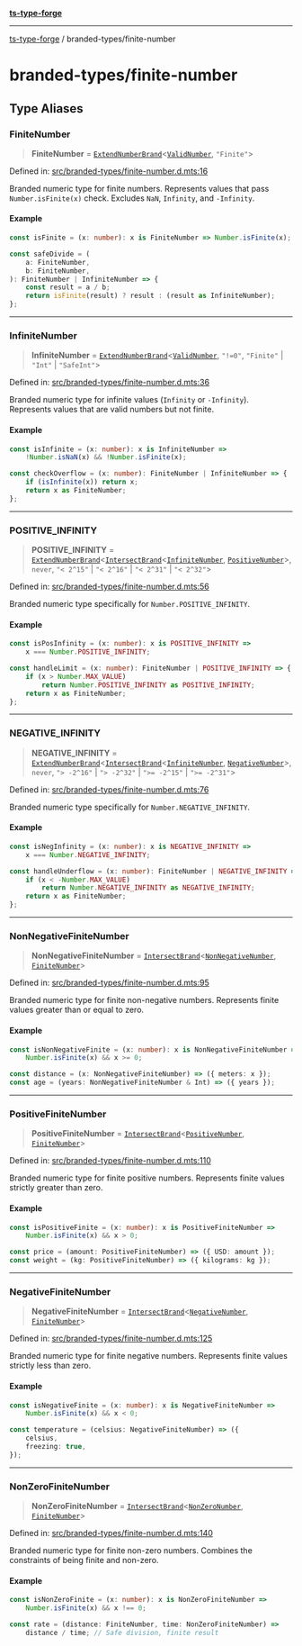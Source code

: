 [**ts-type-forge**](../README.md)

---

[ts-type-forge](../README.md) / branded-types/finite-number

# branded-types/finite-number

## Type Aliases

### FiniteNumber

> **FiniteNumber** = [`ExtendNumberBrand`](brand/namespaces/TSTypeForgeInternals/README.md#extendnumberbrand)\<[`ValidNumber`](core.md#validnumber), `"Finite"`\>

Defined in: [src/branded-types/finite-number.d.mts:16](https://github.com/noshiro-pf/ts-type-forge/blob/main/src/branded-types/finite-number.d.mts#L16)

Branded numeric type for finite numbers.
Represents values that pass `Number.isFinite(x)` check.
Excludes `NaN`, `Infinity`, and `-Infinity`.

#### Example

```ts
const isFinite = (x: number): x is FiniteNumber => Number.isFinite(x);

const safeDivide = (
    a: FiniteNumber,
    b: FiniteNumber,
): FiniteNumber | InfiniteNumber => {
    const result = a / b;
    return isFinite(result) ? result : (result as InfiniteNumber);
};
```

---

### InfiniteNumber

> **InfiniteNumber** = [`ExtendNumberBrand`](brand/namespaces/TSTypeForgeInternals/README.md#extendnumberbrand)\<[`ValidNumber`](core.md#validnumber), `"!=0"`, `"Finite"` \| `"Int"` \| `"SafeInt"`\>

Defined in: [src/branded-types/finite-number.d.mts:36](https://github.com/noshiro-pf/ts-type-forge/blob/main/src/branded-types/finite-number.d.mts#L36)

Branded numeric type for infinite values (`Infinity` or `-Infinity`).
Represents values that are valid numbers but not finite.

#### Example

```ts
const isInfinite = (x: number): x is InfiniteNumber =>
    !Number.isNaN(x) && !Number.isFinite(x);

const checkOverflow = (x: number): FiniteNumber | InfiniteNumber => {
    if (isInfinite(x)) return x;
    return x as FiniteNumber;
};
```

---

### POSITIVE_INFINITY

> **POSITIVE_INFINITY** = [`ExtendNumberBrand`](brand/namespaces/TSTypeForgeInternals/README.md#extendnumberbrand)\<[`IntersectBrand`](brand/README.md#intersectbrand)\<[`InfiniteNumber`](#infinitenumber), [`PositiveNumber`](core.md#positivenumber)\>, `never`, `"< 2^15"` \| `"< 2^16"` \| `"< 2^31"` \| `"< 2^32"`\>

Defined in: [src/branded-types/finite-number.d.mts:56](https://github.com/noshiro-pf/ts-type-forge/blob/main/src/branded-types/finite-number.d.mts#L56)

Branded numeric type specifically for `Number.POSITIVE_INFINITY`.

#### Example

```ts
const isPosInfinity = (x: number): x is POSITIVE_INFINITY =>
    x === Number.POSITIVE_INFINITY;

const handleLimit = (x: number): FiniteNumber | POSITIVE_INFINITY => {
    if (x > Number.MAX_VALUE)
        return Number.POSITIVE_INFINITY as POSITIVE_INFINITY;
    return x as FiniteNumber;
};
```

---

### NEGATIVE_INFINITY

> **NEGATIVE_INFINITY** = [`ExtendNumberBrand`](brand/namespaces/TSTypeForgeInternals/README.md#extendnumberbrand)\<[`IntersectBrand`](brand/README.md#intersectbrand)\<[`InfiniteNumber`](#infinitenumber), [`NegativeNumber`](core.md#negativenumber)\>, `never`, `"> -2^16"` \| `"> -2^32"` \| `">= -2^15"` \| `">= -2^31"`\>

Defined in: [src/branded-types/finite-number.d.mts:76](https://github.com/noshiro-pf/ts-type-forge/blob/main/src/branded-types/finite-number.d.mts#L76)

Branded numeric type specifically for `Number.NEGATIVE_INFINITY`.

#### Example

```ts
const isNegInfinity = (x: number): x is NEGATIVE_INFINITY =>
    x === Number.NEGATIVE_INFINITY;

const handleUnderflow = (x: number): FiniteNumber | NEGATIVE_INFINITY => {
    if (x < -Number.MAX_VALUE)
        return Number.NEGATIVE_INFINITY as NEGATIVE_INFINITY;
    return x as FiniteNumber;
};
```

---

### NonNegativeFiniteNumber

> **NonNegativeFiniteNumber** = [`IntersectBrand`](brand/README.md#intersectbrand)\<[`NonNegativeNumber`](core.md#nonnegativenumber), [`FiniteNumber`](#finitenumber)\>

Defined in: [src/branded-types/finite-number.d.mts:95](https://github.com/noshiro-pf/ts-type-forge/blob/main/src/branded-types/finite-number.d.mts#L95)

Branded numeric type for finite non-negative numbers.
Represents finite values greater than or equal to zero.

#### Example

```ts
const isNonNegativeFinite = (x: number): x is NonNegativeFiniteNumber =>
    Number.isFinite(x) && x >= 0;

const distance = (x: NonNegativeFiniteNumber) => ({ meters: x });
const age = (years: NonNegativeFiniteNumber & Int) => ({ years });
```

---

### PositiveFiniteNumber

> **PositiveFiniteNumber** = [`IntersectBrand`](brand/README.md#intersectbrand)\<[`PositiveNumber`](core.md#positivenumber), [`FiniteNumber`](#finitenumber)\>

Defined in: [src/branded-types/finite-number.d.mts:110](https://github.com/noshiro-pf/ts-type-forge/blob/main/src/branded-types/finite-number.d.mts#L110)

Branded numeric type for finite positive numbers.
Represents finite values strictly greater than zero.

#### Example

```ts
const isPositiveFinite = (x: number): x is PositiveFiniteNumber =>
    Number.isFinite(x) && x > 0;

const price = (amount: PositiveFiniteNumber) => ({ USD: amount });
const weight = (kg: PositiveFiniteNumber) => ({ kilograms: kg });
```

---

### NegativeFiniteNumber

> **NegativeFiniteNumber** = [`IntersectBrand`](brand/README.md#intersectbrand)\<[`NegativeNumber`](core.md#negativenumber), [`FiniteNumber`](#finitenumber)\>

Defined in: [src/branded-types/finite-number.d.mts:125](https://github.com/noshiro-pf/ts-type-forge/blob/main/src/branded-types/finite-number.d.mts#L125)

Branded numeric type for finite negative numbers.
Represents finite values strictly less than zero.

#### Example

```ts
const isNegativeFinite = (x: number): x is NegativeFiniteNumber =>
    Number.isFinite(x) && x < 0;

const temperature = (celsius: NegativeFiniteNumber) => ({
    celsius,
    freezing: true,
});
```

---

### NonZeroFiniteNumber

> **NonZeroFiniteNumber** = [`IntersectBrand`](brand/README.md#intersectbrand)\<[`NonZeroNumber`](core.md#nonzeronumber), [`FiniteNumber`](#finitenumber)\>

Defined in: [src/branded-types/finite-number.d.mts:140](https://github.com/noshiro-pf/ts-type-forge/blob/main/src/branded-types/finite-number.d.mts#L140)

Branded numeric type for finite non-zero numbers.
Combines the constraints of being finite and non-zero.

#### Example

```ts
const isNonZeroFinite = (x: number): x is NonZeroFiniteNumber =>
    Number.isFinite(x) && x !== 0;

const rate = (distance: FiniteNumber, time: NonZeroFiniteNumber) =>
    distance / time; // Safe division, finite result
```

